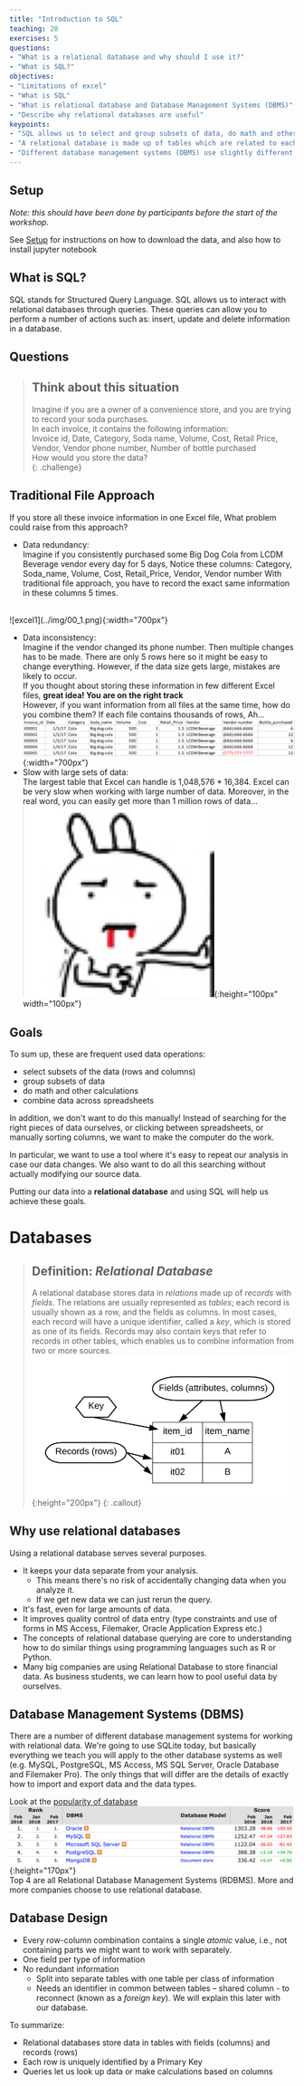 ```yaml
---
title: "Introduction to SQL"
teaching: 20
exercises: 5
questions:
- "What is a relational database and why should I use it?"
- "What is SQL?"
objectives:
- "Limitations of excel"
- "What is SQL"
- "What is relational database and Database Management Systems (DBMS)"
- "Describe why relational databases are useful"
keypoints:
- "SQL allows us to select and group subsets of data, do math and other calculations, and combine data."
- "A relational database is made up of tables which are related to each other by shared keys."
- "Different database management systems (DBMS) use slightly different vocabulary, but they are all based on the same ideas."
---
```


## Setup

_Note: this should have been done by participants before the start of the workshop._

See [Setup](../setup/) for
instructions on how to download the data, and also how to install jupyter notebook  

## What is SQL?

SQL stands for Structured Query Language. SQL allows us to interact with relational databases through queries. 
These queries can allow you to perform a number of actions such as: insert, update and delete information in a database. 

## Questions

> ## Think about this situation
>
> Imagine if you are a owner of a convenience store, and you are trying to record your soda purchases. <br>
> In each invoice, it contains the following information: <br>
> Invoice id, Date, Category, Soda name, Volume, Cost, Retail Price, Vendor, Vendor phone number, Number of bottle purchased <br>
> How would you store the data?  
{: .challenge}

## Traditional File Approach 
If you store all these invoice information in one Excel file, 
What problem could raise from this approach?  
* Data redundancy:<br>
Imagine if you consistently purchased some Big Dog Cola from LCDM Beverage vendor every day for 5 days, 
Notice these columns: Category, Soda_name, Volume, Cost, Retail_Price, Vendor, Vendor number
With traditional file approach, you have to record the exact same information in these columns 5 times.
<br>
![excel1](../img/00_1.png){:width="700px"}
<br>

* Data inconsistency:<br>
Imagine if the vendor changed its phone number. Then multiple changes has to be made. 
There are only 5 rows here so it might be easy to change everything. However, if the data size gets large, mistakes are likely to occur.<br>
If you thought about storing these information in few different Excel files, <b>great idea! You are on the right track </b><br>
However, if you want information from all files at the same time, how do you combine them? If each file contains thousands of rows, Ah... <br>
![excel2](../img/00_2.png){:width="700px"}
* Slow with large sets of data:<br>
The largest table that Excel can handle is 1,048,576 * 16,384. Excel can be very slow when working with large number of data. Moreover, in the real word, you can easily get more than 1 million rows of data...   
![excel3](../img/tuxue.png){:height="100px" width="100px"}

## Goals

To sum up, these are frequent used data operations: 

* select subsets of the data (rows and columns)
* group subsets of data
* do math and other calculations
* combine data across spreadsheets

In addition, we don't want to do this manually! Instead of searching 
for the right pieces of data ourselves, or clicking between spreadsheets, 
or manually sorting columns, we want to make the computer do the work.  

In particular, we want to use a tool where it's easy to repeat our analysis 
in case our data changes. We also want to do all this searching without 
actually modifying our source data.  

Putting our data into a <b>relational database</b> and using SQL will help us achieve these goals.  

# Databases

> ## Definition: *Relational Database*
>
> A relational database stores data in *relations* made up of *records* with *fields*.
> The relations are usually represented as *tables*;
> each record is usually shown as a row, and the fields as columns.
> In most cases, each record will have a unique identifier, called a *key*,
> which is stored as one of its fields.
> Records may also contain keys that refer to records in other tables,
> which enables us to combine information from two or more sources. <br>
> ![db](../img/db.png){:height="200px"}
{: .callout}

## Why use relational databases

Using a relational database serves several purposes.

* It keeps your data separate from your analysis.
    * This means there's no risk of accidentally changing data when you analyze it.
    * If we get new data we can just rerun the query.
* It's fast, even for large amounts of data.
* It improves quality control of data entry (type constraints and use of forms in MS Access, Filemaker, Oracle Application Express etc.)
* The concepts of relational database querying are core to understanding how to do similar things using programming languages such as R or Python.
* Many big companies are using Relational Database to store financial data. As business students, we can learn how to pool useful data by ourselves. 

## Database Management Systems (DBMS)

There are a number of different database management systems for working with
relational data. We're going to use SQLite today, but basically everything we
teach you will apply to the other database systems as well (e.g. MySQL,
PostgreSQL, MS Access, MS SQL Server, Oracle Database and Filemaker Pro). The 
only things that will differ are the details of exactly how to import and 
export data and the data types.  

Look at the [popularity of database](https://db-engines.com/en/ranking) <br>
![alt text](../img/dbms.png){:height="170px"} <br>
Top 4 are all Relational Database Management Systems (RDBMS). More and more companies choose to use relational database. 

## Database Design

* Every row-column combination contains a single *atomic* value, i.e., not
   containing parts we might want to work with separately.
* One field per type of information
* No redundant information
    * Split into separate tables with one table per class of information
    * Needs an identifier in common between tables – shared column - to
       reconnect (known as a *foreign key*).
We will explain this later with our database.  

To summarize: 

* Relational databases store data in tables with fields (columns) and records
  (rows)
* Each row is uniquely identified by a Primary Key  
* Queries let us look up data or make calculations based on columns


